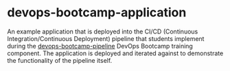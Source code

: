# devops-bootcamp-application
An example application that is deployed into the CI/CD (Continuous Integration/Continuous Deployment) pipeline that students implement during the [devops-bootcamp-pipeline](https://github.com/1Strategy/devops-bootcamp-pipeline) DevOps Bootcamp training component. The application is deployed and iterated against to demonstrate the functionality of the pipeline itself.
